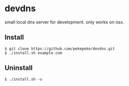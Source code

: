 devdns
======

small local dns server for development.
only works on osx.

Install
------------

	$ git clone https://github.com/pekepeke/devdns.git
	$ ./install.sh example.com

Uninstall
------------

	$ ./install.sh -u


